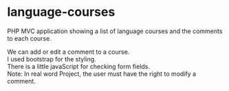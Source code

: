 # language-courses
PHP MVC application showing a list of language courses and the comments to each course.<br/>

We can add or edit a comment to a course.</br>
I used bootstrap for the styling.</br>
There is a little javaScript for checking form fields.</br>
Note: In real word Project, the user must have the right to modify a comment.
